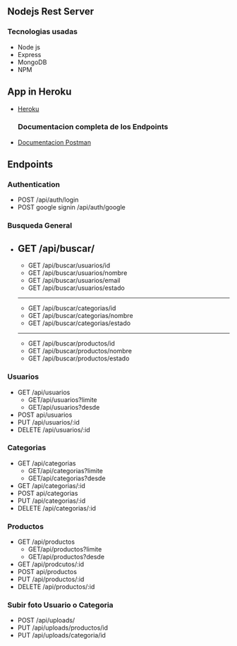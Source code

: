 
## Nodejs Rest Server
   ### Tecnologias usadas
   * Node js
   * Express
   * MongoDB
   * NPM
   
  ## App in Heroku
* [Heroku](https://coffeeapp-restapi.herokuapp.com/)


   ### Documentacion completa de los Endpoints 
* [Documentacion Postman](https://documenter.getpostman.com/view/16728392/Tzz5tdqr#481841be-c738-4bda-8d1e-be3c17c626bb)


## Endpoints

### Authentication
 * POST /api/auth/login
 * POST google signin /api/auth/google

### Busqueda General 
* GET /api/buscar/ 
   --------------------------------
   * GET /api/buscar/usuarios/id
   * GET /api/buscar/usuarios/nombre
   * GET /api/buscar/usuarios/email
   * GET /api/buscar/usuarios/estado
   --------------------------------
   * GET /api/buscar/categorias/id
   * GET /api/buscar/categorias/nombre
   * GET /api/buscar/categorias/estado
   --------------------------------
   * GET /api/buscar/productos/id
   * GET /api/buscar/productos/nombre
   * GET /api/buscar/productos/estado
   
 ### Usuarios 
* GET /api/usuarios 
  * GET/api/usuarios?limite
  * GET/api/usuarios?desde
* POST api/usuarios
* PUT /api/usuarios/:id
* DELETE /api/usuarios/:id
        
### Categorias 
* GET /api/categorias 
  * GET/api/categorias?limite
  * GET/api/categorias?desde
* GET /api/categorias/:id
* POST api/categorias
* PUT /api/categorias/:id
* DELETE /api/categorias/:id

### Productos  
* GET /api/productos 
  * GET/api/productos?limite
  * GET/api/productos?desde
* GET /api/prodcutos/:id
* POST api/productos
* PUT /api/productos/:id
* DELETE /api/productos/:id

### Subir foto Usuario o Categoria
* POST /api/uploads/
* PUT /api/uploads/productos/id
* PUT /api/uploads/categoria/id



        

